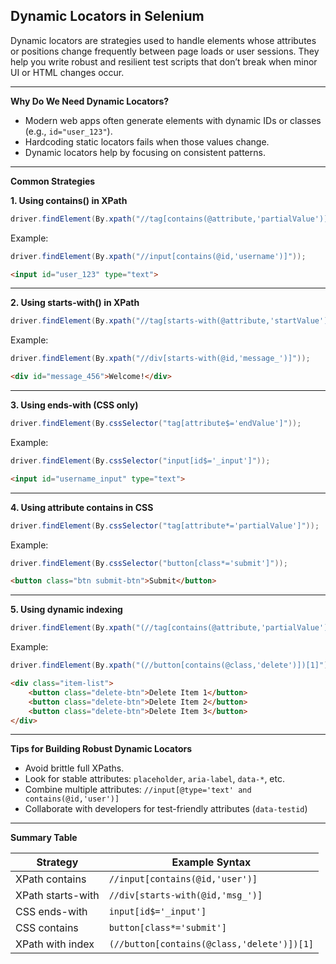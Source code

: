 ## Dynamic Locators in Selenium

Dynamic locators are strategies used to handle elements whose attributes or positions change frequently between page loads or user sessions.
They help you write robust and resilient test scripts that don’t break when minor UI or HTML changes occur.

---

**Why Do We Need Dynamic Locators?**

- Modern web apps often generate elements with dynamic IDs or classes (e.g., `id="user_123"`).
- Hardcoding static locators fails when those values change.
- Dynamic locators help by focusing on consistent patterns.

---

**Common Strategies**

**1. Using contains() in XPath**
```java
driver.findElement(By.xpath("//tag[contains(@attribute,'partialValue')]"));
```
Example:
```java
driver.findElement(By.xpath("//input[contains(@id,'username')]"));
```
```html
<input id="user_123" type="text">
```

---

**2. Using starts-with() in XPath**
```java
driver.findElement(By.xpath("//tag[starts-with(@attribute,'startValue')]"));
```
Example:
```java
driver.findElement(By.xpath("//div[starts-with(@id,'message_')]"));
```
```html
<div id="message_456">Welcome!</div>
```

---

**3. Using ends-with (CSS only)**
```java
driver.findElement(By.cssSelector("tag[attribute$='endValue']"));
```
Example:
```java
driver.findElement(By.cssSelector("input[id$='_input']"));
```
```html
<input id="username_input" type="text">
```

---

**4. Using attribute contains in CSS**
```java
driver.findElement(By.cssSelector("tag[attribute*='partialValue']"));
```
Example:
```java
driver.findElement(By.cssSelector("button[class*='submit']"));
```
```html
<button class="btn submit-btn">Submit</button>
```

---

**5. Using dynamic indexing**
```java
driver.findElement(By.xpath("(//tag[contains(@attribute,'partialValue')])[1]"));
```
Example:
```java
driver.findElement(By.xpath("(//button[contains(@class,'delete')])[1]"));
```
```html
<div class="item-list">
    <button class="delete-btn">Delete Item 1</button>
    <button class="delete-btn">Delete Item 2</button>
    <button class="delete-btn">Delete Item 3</button>
</div>
```

---

**Tips for Building Robust Dynamic Locators**

- Avoid brittle full XPaths.
- Look for stable attributes: `placeholder`, `aria-label`, `data-*`, etc.
- Combine multiple attributes: `//input[@type='text' and contains(@id,'user')]`
- Collaborate with developers for test-friendly attributes (`data-testid`)

---

**Summary Table**

| Strategy          | Example Syntax                                  |
|-------------------|--------------------------------------------------|
| XPath contains    | `//input[contains(@id,'user')]`                  |
| XPath starts-with | `//div[starts-with(@id,'msg_')]`                 |
| CSS ends-with     | `input[id$='_input']`                            |
| CSS contains      | `button[class*='submit']`                        |
| XPath with index  | `(//button[contains(@class,'delete')])[1]`       |

